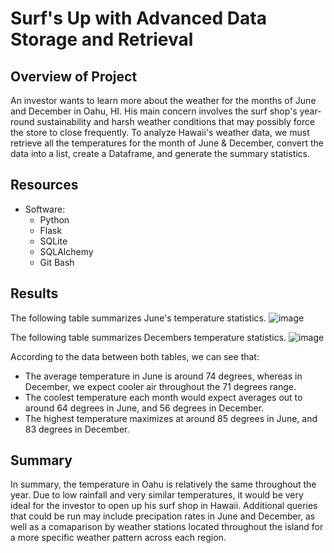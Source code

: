 # Surf's Up with Advanced Data Storage and Retrieval

## Overview of Project
An investor wants to learn more about the weather for the months of June and December in Oahu, HI. His main concern involves the surf shop's year-round sustainability and harsh weather conditions that may possibly force the store to close frequently. To analyze Hawaii's weather data, we must retrieve all the temperatures for the month of June & December, convert the data into a list, create a Dataframe, and generate the summary statistics.

## Resources
- Software:
  - Python
  - Flask
  - SQLite
  - SQLAlchemy
  - Git Bash
  
## Results
The following table summarizes June's temperature statistics.
![image](https://user-images.githubusercontent.com/102638461/174691594-255745ff-1084-4ea0-b4c2-42295cdc6e15.png)

The following table summarizes Decembers temperature statistics.
![image](https://user-images.githubusercontent.com/102638461/174691612-1be9340f-ae41-4468-9370-a56bd39e6c64.png)

According to the data between both tables, we can see that:
- The average temperature in June is around 74 degrees, whereas in December, we expect cooler air throughout the 71 degrees range.
- The coolest temperature each month would expect averages out to around 64 degrees in June, and 56 degrees in December.
- The highest temperature maximizes at around 85 degrees in June, and 83 degrees in December.

## Summary
In summary, the temperature in Oahu is relatively the same throughout the year. Due to low rainfall and very similar temperatures, it would be very ideal for the investor to open up his surf shop in Hawaii. Additional queries that could be run may include precipation rates in June and December, as well as a comaparison by weather stations located throughout the island for a more specific weather pattern across each region.
